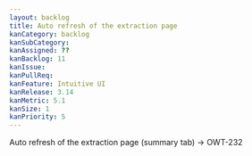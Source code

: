 ```yaml
---
layout: backlog
title: Auto refresh of the extraction page
kanCategory: backlog
kanSubCategory:
kanAssigned: ??
kanBacklog: 11
kanIssue:
kanPullReq:
kanFeature: Intuitive UI
kanRelease: 3.14
kanMetric: 5.1
kanSize: 1
kanPriority: 5
---
```

Auto refresh of the extraction page (summary tab) -> OWT-232
